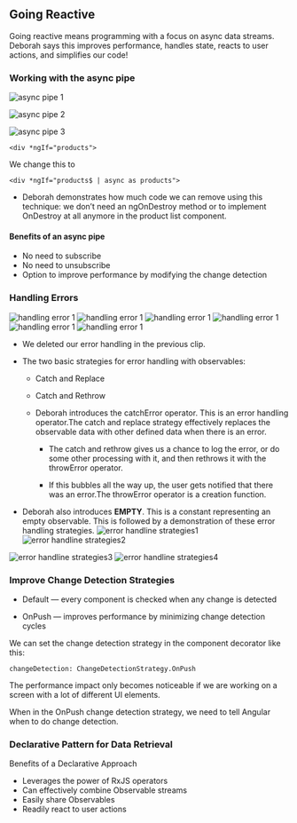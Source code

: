 ## Going Reactive
Going reactive means programming with a focus on async data streams. Deborah says this improves performance, handles state, reacts to user actions, and simplifies our code!


###  Working with the async pipe
![async pipe 1](https://github.com/viplavdhande91/RXJS/blob/going-reactive/gr1.png?raw=true)

![async pipe 2](https://github.com/viplavdhande91/RXJS/blob/going-reactive/gr2.png?raw=true)


![async pipe 3](https://github.com/viplavdhande91/RXJS/blob/going-reactive/gr3.png?raw=true)

```
<div *ngIf="products">

```
We change this to
```
<div *ngIf="products$ | async as products">

```


- Deborah demonstrates how much code we can remove using this technique: we don’t need an ngOnDestroy method or to implement OnDestroy at all anymore in the product list component.

#### Benefits of an async pipe
- No need to subscribe
- No need to unsubscribe
- Option to improve performance by modifying the change detection
### Handling Errors
![handling error 1](https://github.com/viplavdhande91/RXJS/blob/going-reactive/he1.png?raw=true)
![handling error 1](https://github.com/viplavdhande91/RXJS/blob/going-reactive/he2.png?raw=true)
![handling error 1](https://github.com/viplavdhande91/RXJS/blob/going-reactive/he3.png?raw=true)
![handling error 1](https://github.com/viplavdhande91/RXJS/blob/going-reactive/he4.png?raw=true)
![handling error 1](https://github.com/viplavdhande91/RXJS/blob/going-reactive/he5.png?raw=true)
![handling error 1](https://github.com/viplavdhande91/RXJS/blob/going-reactive/he6.png?raw=true)

- We deleted our error handling in the previous clip.

- The two basic strategies for error handling with observables:

   - Catch and Replace
   - Catch and Rethrow
    - Deborah introduces the catchError operator. This is an error handling operator.The  catch and replace strategy effectively replaces the observable data with other defined data when there is an error.

        - The catch and rethrow gives us a chance to log the error, or do some other processing with it, and then rethrows it with the throwError operator.

        - If this bubbles all the way up, the user gets notified that there was an error.The throwError operator is a creation function.

- Deborah also introduces **EMPTY**. This is a constant representing an empty observable. This is followed by a demonstration of these error handling strategies.
![error handline strategies1](https://github.com/viplavdhande91/RXJS/blob/going-reactive/ehs1.png?raw=true)
![error handline strategies2](https://github.com/viplavdhande91/RXJS/blob/going-reactive/ehs2.png?raw=true)

![error handline strategies3](https://github.com/viplavdhande91/RXJS/blob/going-reactive/ehs3.png?raw=true)
![error handline strategies4](https://github.com/viplavdhande91/RXJS/blob/going-reactive/ehs4.png?raw=true)


### Improve Change Detection Strategies
- Default — every component is checked when any change is detected

- OnPush — improves performance by minimizing change detection cycles

We can set the change detection strategy in the component decorator like this:
```
changeDetection: ChangeDetectionStrategy.OnPush

```
The performance impact only becomes noticeable if we are working on a screen with a lot of different UI elements.

When in the OnPush change detection strategy, we need to tell Angular when to do change detection.

### Declarative Pattern for Data Retrieval
Benefits of a Declarative Approach

- Leverages the power of RxJS operators
- Can effectively combine Observable streams
- Easily share Observables
- Readily react to user actions
